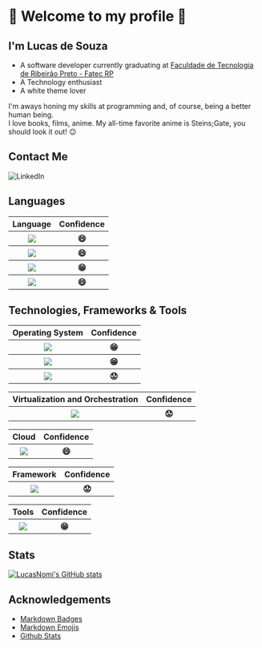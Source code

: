 # :wave: Welcome to my profile :wave:

## I'm Lucas de Souza
- A software developer currently graduating at [Faculdade de Tecnologia de Ribeirão Preto - Fatec RP](http://fatecrp.edu.br)
- A Technology enthusiast
- A white theme lover

I'm aways honing my skills at programming and, of course, being a better human being. </br>
I love books, films, anime. My all-time favorite anime is Steins;Gate, you should look it out! :wink:

## Contact Me
![LinkedIn](https://img.shields.io/badge/linkedin-%230077B5.svg?style=for-the-badge&logo=linkedin&logoColor=white)

## Languages
<table>
  <thead>
    <tr>
      <th>Language</th>
      <th>Confidence</th>
    </tr>
  </thead>
  <tbody>
    <tr>
      <th><img src="https://img.shields.io/badge/c-%2300599C.svg?style=for-the-badge&logo=c&logoColor=white"></th>
      <th>&#128516</th>
    </tr>
    <tr>
      <th><img src="https://img.shields.io/badge/c++-%2300599C.svg?style=for-the-badge&logo=c%2B%2B&logoColor=white"></th>
      <th>&#128516</th>
    </tr>
    <tr>
      <th><img src="https://img.shields.io/badge/html5-%23E34F26.svg?style=for-the-badge&logo=html5&logoColor=white"></th>
      <th>&#128513</th>
    </tr>
    <tr>
      <th><img src="https://img.shields.io/badge/css3-%231572B6.svg?style=for-the-badge&logo=css3&logoColor=white"></th>
      <th>&#128516</th>
    </tr>
  </tbody>
</table>

## Technologies, Frameworks & Tools
<table>
  <thead>
    <tr>
      <th>Operating System</th>
      <th>Confidence</th>
    </tr>
  </thead>
  <tbody>
    <tr>
      <th><img src="https://img.shields.io/badge/Windows-0078D6?style=for-the-badge&logo=windows&logoColor=white"</th>
      <th>&#128513</th>
    </tr>
    <tr>
      <th><img src="https://img.shields.io/badge/Debian-D70A53?style=for-the-badge&logo=debian&logoColor=white"</th>
      <th>&#128513</th>
    </tr>
    <tr>
      <th><img src="https://img.shields.io/badge/-FreeBSD-%23870000?style=for-the-badge&logo=freebsd&logoColor=white"</th>
      <th>&#128543</th>
    </tr>
  </tbody>
</table>

<table>
  <thead>
    <tr>
      <th>Virtualization and Orchestration</th>
      <th>Confidence</th>
    </tr>
  </thead>
  <tbody>
    <tr>
      <th><img src="https://img.shields.io/badge/docker-%230db7ed.svg?style=for-the-badge&logo=docker&logoColor=white"></th>
      <th>&#128543</th>
    </tr>
  </tbody>
</table>

<table>
  <thead>
    <tr>
      <th>Cloud</th>
      <th>Confidence</th>
    </tr>
  </thead>
  <tbody>
    <tr>
      <th><img src="https://img.shields.io/badge/azure-%230072C6.svg?style=for-the-badge&logo=microsoftazure&logoColor=white"></th>
      <th>&#128516</th>
    </tr>
  </tbody>
</table>

<table>
  <thead>
    <tr>
      <th>Framework</th>
      <th>Confidence</th>
    </tr>
  </thead>
  <tbody>
    <tr>
      <th><img src="https://img.shields.io/badge/angular-%23DD0031.svg?style=for-the-badge&logo=angular&logoColor=white"></th>
      <th>&#128543</th>
    </tr>
  </tbody>
</table>

<table>
  <thead>
    <tr>
      <th>Tools</th>
      <th>Confidence</th>
    </tr>
  </thead>
  <tbody>
    <tr>
      <th><img src="https://img.shields.io/badge/git-%23F05033.svg?style=for-the-badge&logo=git&logoColor=white"></th>
      <th>&#128513</th>
    </tr>
  </tbody>
</table>


## Stats
[![LucasNomi's GitHub stats](https://github-readme-stats.vercel.app/api?username=LucasNomi&hide=stars)](https://github.com/LucasNomi/)

## Acknowledgements
- [Markdown Badges](https://github.com/Ileriayo/markdown-badges)
- [Markdown Emojis](https://github.com/markdown-templates/markdown-emojis)
- [Github Stats](https://github.com/anuraghazra/github-readme-stats)
